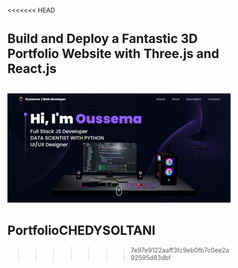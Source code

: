<<<<<<< HEAD
# Build and Deploy a Fantastic 3D Portfolio Website with Three.js and React.js

![3D Portfolio](./src/assets/images/pic.png)
=======
# PortfolioCHEDYSOLTANI
>>>>>>> 7e97e9122aaff3fc9eb0fb7c0ee2a92595d83dbf
